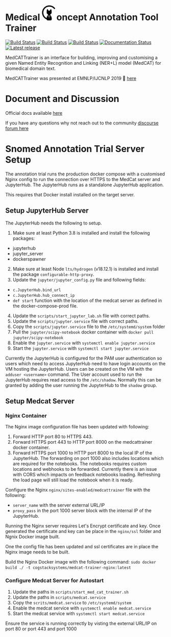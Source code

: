  # Medical <img src="https://github.com/CogStack/MedCATtrainer/blob/master/webapp/frontend/src/assets/cat-logo.png" width=45>oncept Annotation Tool Trainer

[![Build Status](https://github.com/CogStack/MedCATtrainer/actions/workflows/ci.yml/badge.svg?branch=master)](https://github.com/CogStack/MedCATtrainer/actions/workflows/qa.yml?query=branch%3Amaster)
[![Build Status](https://github.com/CogStack/MedCATtrainer/actions/workflows/qa.yml/badge.svg?branch=master)](https://github.com/CogStack/MedCATtrainer/actions/workflows/qa.yml?query=branch%3Amaster)
[![Build Status](https://github.com/CogStack/MedCATtrainer/actions/workflows/release.yml/badge.svg?branch=master)](https://github.com/CogStack/MedCATtrainer/actions/workflows/qa.yml?query=branch%3Amaster)
[![Documentation Status](https://readthedocs.org/projects/medcattrainer/badge/?version=latest)](https://medcattrainer.readthedocs.io/en/latest/?badge=latest)
[![Latest release](https://img.shields.io/github/v/release/CogStack/MedCATtrainer)](https://github.com/CogStack/MedCATtrainer/releases/latest)

MedCATTrainer is an interface for building, improving and customising a given Named Entity Recognition 
and Linking (NER+L) model (MedCAT) for biomedical domain text.

MedCATTrainer was presented at EMNLP/IJCNLP 2019 :tada:
[here](https://www.aclweb.org/anthology/D19-3024.pdf)

# Document and Discussion

Official docs available [here](https://medcattrainer.readthedocs.io/en/latest/)

If you have any questions why not reach out to the community [discourse forum here](https://discourse.cogstack.org/)

# Snomed Annotation Trial Server Setup

The annotation trial runs the production docker compose with a customised Nginx config to run the connection over HTTPS to the MedCat server and JupyterHub. 
The JupyterHub runs as a standalone JupyterHub application.

This requires that Docker install installed on the target server. 

## Setup JupyterHub Server

The JupyterHub needs the following to setup.

1. Make sure at least Python 3.8 is installed and install the following packages:
* jupyterhub
* jupyter\_server
* dockerspawner
2. Make sure at least Node `lts/hydrogen` (v18.12.1) is installed and install the package `configurable-http-proxy`.
3. Update the `jupyter/jupyter_config.py` file and following fields:
* `c.JupyterHub.bind_url`
* `c.JupyterHub.hub_connect_ip` 
* `def start` function with the location of the medcat server as defined in the docker-compose-prod file.
4. Update the `scripts/start_jupyter_lab.sh` file with correct paths.
5. Update the `scripts/jupyter.service` file with correct paths. 
6. Copy the `scripts/jupyter.service` file to the `/etc/systemd/system` folder
7. Pull the `jupyter/scipy-notebook` docker container with `docker pull jupyter/scipy-notebook`
7. Enable the `jupyter.service` with `systemctl enable jupyter.service`
8. Start the `jupyter.service` with `systemctl start jupyter.service`

Currently the JupyterHub is configured for the PAM user authentication so users which need to access JupyterHub need to have login accounts on the VM hosting the JupyterHub. Users can be created on the VM with the `adduser <username>` command. The User account used to run the JupyterHub requires read access to the `/etc/shadow`. Normally this can be granted by adding the user running the JupyterHub to the `shadow` group. 


## Setup Medcat Server
### Nginx Container
The Nginx image configuration file has been updated with following:
1. Forward HTTP port 80 to HTTPS 443. 
2. Forward HTTPS port 443 to HTTP port 8000 on the medcattrainer docker container.
3. Forward HTTPS port 1000 to HTTP port 8000 to the local IP of the JupyterHub. The forwarding on port 1000 also includes locations which are required for the notebooks. The notebooks requires custom locations and webhooks to be forwarded. Currently there is an issue with CORS which impacts on feedback notebooks loading. Refreshing the load page will still load the notebook when it is ready. 

Configure the Nginx `nginx/sites-enabled/medcattrainer` file with the following:
* `server_name` with the server external URL/IP
* `proxy_pass` in the port 1000 server block with the internal IP of the JupyterHub. 

Running the Nginx server requires Let's Encrypt certificate and key. Once generated the certificate and key can be place in the `nginx/ssl` folder and Ngnix Docker image built. 

One the config file has been updated and ssl certificates are in place the Nginx image needs to be built. 

Build the Nginx Docker image with the following command: 
`sudo docker build ./ -t cogstacksystems/medcat-trainer-nginx:latest`

### Configure Medcat Server for Autostart

1. Update the paths in `scripts/start_med_cat_trainer.sh`
2. Update the paths in `scripts/medcat.service`
3. Copy the `scrits/medcat.service` to `/etc/systemd/system` 
4. Enable the medcat service with `systemctl enable medcat.service`
5. Start the medcat service with `systemctl start medcat.service`

Ensure the service is running correctly by visting the external URL/IP on port 80 or port 443 and port 1000
